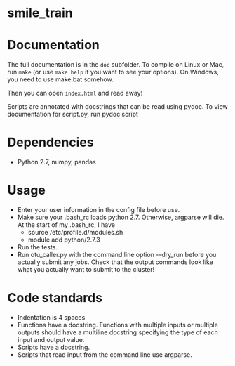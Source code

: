 smile_train
===========

# Documentation
The full documentation is in the `doc` subfolder. To compile on Linux or Mac, run `make` (or use `make help` if you want to see your options). On Windows, you need to use make.bat somehow.

Then you can open `index.html` and read away!

Scripts are annotated with docstrings that can be read using pydoc. To view documentation for script.py, run
    pydoc script

# Dependencies
* Python 2.7, numpy, pandas

# Usage
* Enter your user information in the config file before use.
* Make sure your .bash_rc loads python 2.7. Otherwise, argparse will die. At the start of my .bash_rc, I have
    - source /etc/profile.d/modules.sh
    - module add python/2.7.3
* Run the tests.
* Run otu_caller.py with the command line option --dry_run before you actually submit any jobs. Check that the output commands look like what you actually want to submit to the cluster!

# Code standards
* Indentation is 4 spaces
* Functions have a docstring. Functions with multiple inputs or multiple outputs should have a multiline docstring specifying the type of each input and output value.
* Scripts have a docstring.
* Scripts that read input from the command line use argparse.
